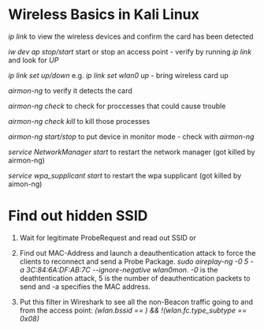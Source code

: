 # Wireless Basics in Kali Linux

*ip link* to view the wireless devices and confirm the card has been detected

*iw dev ap stop/start* start or stop an access point - verify by running *ip link* and look for *UP*

*ip link set <device> up/down* e.g. *ip link set wlan0 up* - bring wireless card up

*airmon-ng* to verify it detects the card

*airmon-ng check* to check for proccesses that could cause trouble

*airmon-ng check kill* to kill those processes

*airmon-ng start/stop <device>* to put device in monitor mode - check with *airmon-ng*

*service NetworkManager start* to restart the network manager (got killed by airmon-ng)

*service wpa_supplicant start* to restart the wpa supplicant (got killed by aimon-ng)

# Find out hidden SSID

1. Wait for legitimate ProbeRequest and read out SSID or

2. Find out MAC-Address and launch a deauthentication attack to force the clients to reconnect and send a Probe Package. *sudo aireplay-ng -0 5 -a 3C:84:6A:DF:AB:7C --ignore-negative wlan0mon*.
*-0* is the deathtentication attack, 5 is the number of deauthentication packets to send and -a specifies the MAC address.

3. Put this filter in Wireshark to see all the non-Beacon traffic going to and from the access point:
*(wlan.bssid == <MAC>) && !(wlan.fc.type_subtype == 0x08)*

